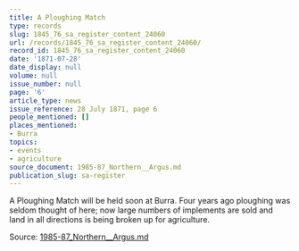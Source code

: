 ```yaml
---
title: A Ploughing Match
type: records
slug: 1845_76_sa_register_content_24060
url: /records/1845_76_sa_register_content_24060/
record_id: 1845_76_sa_register_content_24060
date: '1871-07-28'
date_display: null
volume: null
issue_number: null
page: '6'
article_type: news
issue_reference: 28 July 1871, page 6
people_mentioned: []
places_mentioned:
- Burra
topics:
- events
- agriculture
source_document: 1985-87_Northern__Argus.md
publication_slug: sa-register
---
```


A Ploughing Match will be held soon at Burra.  Four years ago ploughing was seldom thought of here; now large numbers of implements are sold and land in all directions is being broken up for agriculture.

Source: [1985-87_Northern__Argus.md](/downloads/markdown/1985-87_Northern__Argus.md)
